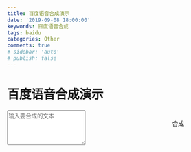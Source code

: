 ```yaml
---
title: 百度语音合成演示
date: '2019-09-08 18:00:00'
keywords: 百度语音合成
tags: baidu
categories: Other
comments: true
# sidebar: 'auto'
# publish: false
---
```


<!DOCTYPE HTML>
<html>

<head>
  <meta http-equiv="content-type" content="text/html;charset=utf-8;" />
  <meta http-equiv="X-UA-Compatible" content="IE=edge,chrome=1" />
  <meta name="robots" content="all" />
  <meta name="robots" content="index,follow" />
  <title>百度语音合成</title>
  <link rel="stylesheet" href="https://cdn.jsdelivr.net/gh/lightzhu/public_cdn@0.2/css/bootstrap.min.css">
  <style>
    .container{
      width:100%;
    }
    .btn-primary {
      margin: 20px;
      width: 100px;
      float: right;
    }
  </style>
</head>

<body>
  <div class="container">
    <h1 class="text-center">百度语音合成演示</h1>
    <div>
      <textarea id="text" class="form-control" rows="5" placeholder="输入要合成的文本"></textarea>
      <a download="audio.mp3" id="btn" type="audio/mp3" class="btn btn-primary">合成</a>
    </div>
  </div>
  <script src="https://cdn.jsdelivr.net/gh/lightzhu/public_cdn@0.2/js/jquery-1.11.1.min.js"></script>
  <script>
    $("#btn").click(function () {
      // console.log($('#text').val())
      let url = "http://tts.baidu.com/text2audio?lan=zh&ie=UTF-8&spd=7&pit=8&vol=8&per=1&aue=3&text=" + $('#text').val().trim();
      $(this).attr('href', url)
      // $.ajax({
      //   type: "get",
      //   url: "http://tts.baidu.com/text2audio?lan=zh&ie=UTF-8&spd=8&text=" + $('#text').val().trim(),
      //   // dataType: "json",
      //   success: function (data) {
      //     console.log(data);
      //     $('.container a').attr('href')
      //   },
      //   error: function (err) {
      //     console.log(err)
      //   }
      // });
      setTimeout(function(){
        $('#text').val('')
      },1000)
    });
  </script>
</body>

</html>
